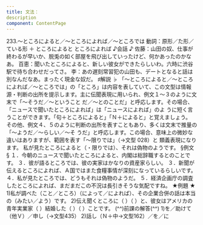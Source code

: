 ```yaml
---
title: 文法：
description
component: ContentPage
---
```



233.～ところによると／～ところによれば／～ところでは
動詞：原形／た形／ている形 ＋ ところによると
ところによれば
♪会話 ♪
佐藤：山田の奴、仕事が終わるが早いか、脱兎の如く部屋を飛び出していったけど、何かあったのかなあ。 百恵：聞いたところによると、新しい彼女ができたらしいわ。六時に渋谷駅で待ち合わせだってさ。
李：あの遅刻常習犯の山田も、デートとなると話は別なんだなあ。まったく現金な奴だ。
♯解説 ♭
「～ところによると／～ところによれば／～ところでは」の「ところ」は内容を表していて、この文型は情報 源・判断の出所を提示します。主に伝聞表現に用いられ、例文１～３のように文末で「～そうだ／～ということ だ／～とのことだ」と呼応します。その場合、「ニュースで聞いたところによれば」は「ニュースによれば」のよ うに短く言うことができます。「句＋ところによると」「Ｎ＋によると」と覚えましょう。
その他、例文４、５のように判断の出所を表すこともあり、多くは文末で推量の「～ようだ／～らしい／～そ
うだ」と呼応します。この場合、意味上の微妙な違いはありますが、範囲を表す「～限りでは」（→文型 028）と
類義表現になります。 私が見たところによると（・限りでは）、それは偽物のようです。
§例文 §
１．今朝のニュースで聞いたところによると、内閣は総辞職するとのことです。
３．彼が語るところでは、彼の実家はかなりの資産家らしい。
３．新聞が伝えるところによれば、Ａ国ではまた食糧事情が深刻になっているらしいです。
４．私が見たところでは、どうもそれは偽物のようだ。
５．経済企画庁の調査したところによれば、まだまだこの不況は長引きそうな気配ですね。
★例題 ★
1)私が調べた（こと／ところ）（によって／によれば）、その企業合併の話は本当の（みたい／よう）です。
2)伝え聞くところに（ ）（ ）と、彼女はアメリカの青年実業家（ ）結婚した（ ）（ ）ことです。
(^^)前課の解答(^^)
1)を／助けて（他Ｖ）／申し（→文型435）
2)話し（Ｎ＋中→文型162）／を／に
